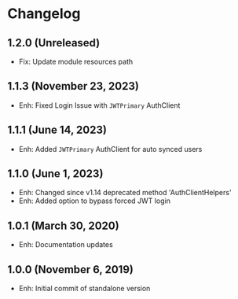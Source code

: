 Changelog
=========

1.2.0 (Unreleased)
-------------------------
- Fix: Update module resources path

1.1.3 (November 23, 2023)
-------------------------

- Enh: Fixed Login Issue with `JWTPrimary` AuthClient

1.1.1 (June 14, 2023)
--------------------

- Enh: Added `JWTPrimary` AuthClient for auto synced users

1.1.0 (June 1, 2023)
--------------------

- Enh: Changed since v1.14 deprecated method 'AuthClientHelpers'
- Enh: Added option to bypass forced JWT login

1.0.1 (March 30, 2020)
-------------------------

- Enh: Documentation updates

1.0.0 (November 6, 2019)
-------------------------

- Enh: Initial commit of standalone version
